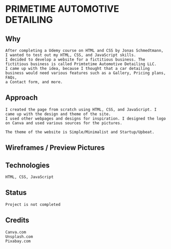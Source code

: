 # PRIMETIME AUTOMOTIVE DETAILING 


## Why 
    After completing a Udemy course on HTML and CSS by Jonas Schmedtmann, I wanted to test out my HTML, CSS, and JavaScript skills. 
    I decided to develop a website for a fictitious business. The fictitious business is called Primtetime Automotive Detailing LLC. 
    I came up with the idea, because I thought that a car detailing business would need various features such as a Gallery, Pricing plans, FAQs,
    a Contact form, and more. 

## Approach

    I created the page from scratch using HTML, CSS, and JavaScript. I came up with the design and theme of the site. 
    I used other webpages and designs for inspiration. I designed the logo on Canva and used various sources for the pictures. 

    The theme of the website is Simple/Minimalist and Startup/Upbeat. 

## Wireframes / Preview Pictures

## Technologies 
    HTML, CSS, JavaScript

## Status
    Project is not completed

## Credits
    Canva.com
    Unsplash.com
    Pixabay.com
